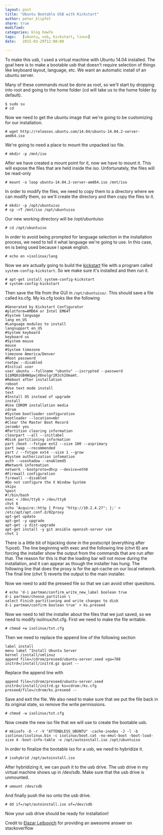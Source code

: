 ```yaml
---
layout: post
title: "Ubuntu Bootable USB with Kickstart"
author: peter_klipfel
share: true
modified:
categories: blog howTo
tags:	[ubuntu, usb, kickstart, linux]
date:   2015-03-29T12:00:00

---
```



To make this usb, I used a virtual machine with Ubuntu 14.04 installed. The goal here is to make a bootable usb that doesn't require selection of things like keyboard layout, language, etc. We want an automatic install of an ubuntu server.

Many of these commands must be done as root, so we'll start by dropping into root and going to the home folder (cd will take us to the home folder by default).

~~~
$ sudo su
# cd
~~~

Now we need to get the ubuntu image that we're going to be customizing for our installation.

~~~
# wget http://releases.ubuntu.com/14.04/ubuntu-14.04.2-server-amd64.iso
~~~

We're going to need a place to mount the unpacked iso file.

~~~
# mkdir -p /mnt/iso
~~~

After we have created a mount point for it, now we have to mount it. This will expose the files that are held inside the iso. Unfortunately, the files will be read-only

~~~
# mount -o loop ubuntu-14.04.2-server-amd64.iso /mnt/iso
~~~

In order to modify the files, we need to copy them to a directory where we can modify them, so we'll create the directory and then copy the files to it.

~~~
# mkdir -p /opt/ubuntuiso
# cp -rT /mnt/iso /opt/ubuntuiso
~~~

Our new working directory will be /opt/ubuntuiso

~~~
# cd /opt/ubuntuiso
~~~

In order to avoid being prompted for language selection in the installation process, we need to tell it what language we're going to use. In this case, en is being used because I speak english.

~~~
# echo en >isolinux/lang
~~~

Now we are actually going to build the [kickstart](https://en.wikipedia.org/wiki/Kickstart_(Linux)) file with a program called `system-config-kickstart`. So we make sure it's installed and then run it.

~~~
# apt-get install system-config-kickstart
# system-config-kickstart
~~~

Then save the file from the GUI in `/opt/ubuntuiso/`. This should save a file called ks.cfg. My ks.cfg looks like the following

~~~
#Generated by Kickstart Configurator
#platform=AMD64 or Intel EM64T
#System language
lang en_US
#Language modules to install
langsupport en_US
#System keyboard
keyboard us
#System mouse
mouse
#System timezone
timezone America/Denver
#Root password
rootpw --disabled
#Initial user
user ubuntu --fullname "ubuntu" --iscrypted --password $1$MQ0zGB4W$pwjX8nolgr2RJch2Omamt.
#Reboot after installation
reboot
#Use text mode install
text
#Install OS instead of upgrade
install
#Use CDROM installation media
cdrom
#System bootloader configuration
bootloader --location=mbr
#Clear the Master Boot Record
zerombr yes
#Partition clearing information
clearpart --all --initlabel
#Disk partitioning information
part /boot --fstype ext2 --size 100 --asprimary
part swap --recommended
part / --fstype ext4 --size 1 --grow
#System authorization infomation
auth --useshadow --enablemd5
#Network information
network --bootproto=dhcp --device=eth0
#Firewall configuration
firewall --disabled
#Do not configure the X Window System
skipx
%post
#!/bin/bash
exec < /dev/tty6 > /dev/tty6
chvt 6
echo 'Acquire::http { Proxy "http://10.2.4.27"; };' > /etc/apt/apt.conf.d/02proxy
apt-get update
apt-get -y upgrade
apt-get -y dist-upgrade
apt-get install -y git ansible openssh-server vim
chvt 1
~~~

There is a little bit of hijacking done in the postscript (everything after %post). The line beginning with exec and the following line (chvt 6) are forcing the installer show the output from the commands that are run after that. The reason for this is that the loading bar will not move during the installation, and it can appear as though the installer has hung. The following line that does the proxy is for the apt-cache on our local network. The final line (chvt 1) reverts the output to the main installer.

Now we need to add the preseed file so that we can avoid other quesitons.

~~~
# echo 'd-i partman/confirm_write_new_label boolean true
d-i partman/choose_partition \
select Finish partitioning and write changes to disk
d-i partman/confirm boolean true' > ks.preseed
~~~

Now we need to tell the installer about the files that we just saved, so we need to modify isolinux/txt.cfg. First we need to make the file writable.

~~~
# chmod +w isolinux/txt.cfg
~~~

Then we need to replace the append line of the following section

~~~
label install
menu label ^Install Ubuntu Server
kernel /install/vmlinuz
append file=/cdrom/preseed/ubuntu-server.seed vga=788 initrd=/install/initrd.gz quiet --
~~~

Replace the append line with

~~~
append file=/cdrom/preseed/ubuntu-server.seed initrd=/install/initrd.gz ks=cdrom:/ks.cfg preseed/file=/cdrom/ks.preseed --
~~~

Save and exit the file. We also need to make sure that we put the file back in its original state, so remove the write permissions.

~~~
# chmod -w isolinux/txt.cfg
~~~

Now create the new iso file that we will use to create the bootable usb.

~~~
# mkisofs -D -r -V "ATTENDLESS_UBUNTU" -cache-inodes -J -l -b isolinux/isolinux.bin -c isolinux/boot.cat -no-emul-boot -boot-load-size 4 -boot-info-table -o /opt/autoinstall.iso /opt/ubuntuiso
~~~

In order to finalize the bootable iso for a usb, we need to hybridize it.

~~~
# isohybrid /opt/autoinstall.iso
~~~

After hybridizing it, we can push it to the usb drive. The usb drive in my virtual machine shows up in /dev/sdb. Make sure that the usb drive is unmounted.

~~~
# umount /dev/sdb
~~~

And finally push the iso onto the usb drive.

~~~
# dd if=/opt/autoinstall.iso of=/dev/sdb
~~~

Now your usb drive should be ready for installation!

Credit to [Elazar Leibovich](https://askubuntu.com/questions/122505/how-do-i-create-a-completely-unattended-install-of-ubuntu/122506#122506) for providing an awesome answer on stackoverflow

